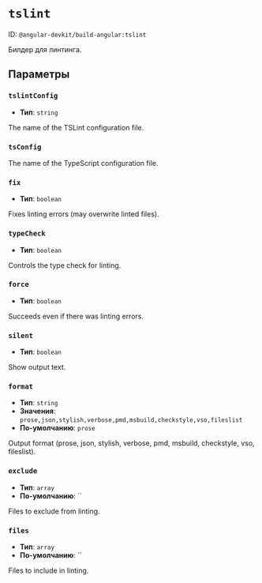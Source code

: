 # `tslint`

ID: `@angular-devkit/build-angular:tslint`

Билдер для линтинга.


## Параметры 

### `tslintConfig`

* **Тип**: `string`

The name of the TSLint configuration file.


### `tsConfig`


The name of the TypeScript configuration file.


### `fix`

* **Тип**: `boolean`

Fixes linting errors (may overwrite linted files).


### `typeCheck`

* **Тип**: `boolean`

Controls the type check for linting.


### `force`

* **Тип**: `boolean`

Succeeds even if there was linting errors.


### `silent`

* **Тип**: `boolean`

Show output text.


### `format`

* **Тип**: `string`
* **Значения**: `prose,json,stylish,verbose,pmd,msbuild,checkstyle,vso,fileslist`
* **По-умолчанию**: `prose`

Output format (prose, json, stylish, verbose, pmd, msbuild, checkstyle, vso, fileslist).


### `exclude`

* **Тип**: `array`
* **По-умолчанию**: ``

Files to exclude from linting.


### `files`

* **Тип**: `array`
* **По-умолчанию**: ``

Files to include in linting.

